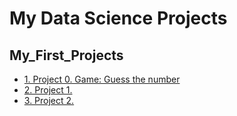 # My Data Science Projects

## My_First_Projects

* [1. Project 0. Game: Guess the number](https://github.com/infinitelifeline/DS_Course/tree/main/Project%200)
* [2. Project 1.]()
* [3. Project 2.]()